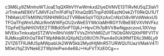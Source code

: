 c3M6Ly9ZMmhoWTJoaE1qQXRhV1YwWmkxd2IyeDVNVE13TlRvNU5qZ3laV1JrTmkwNE9XVTJMVFJsTm1FdFlqTXhaQzB5TnpFd09EazNOekZrT0RkQU1UTTNMakU0TkM0NU15NHlNRGs2TVRBek5qVT0jXzAxCnNzOi8vWVdWekxUSTFOaTFqWm1JNlJrRmtWWFpOU2xWeE5YWkVaMHRGY1VBeE9EVXVNVFkzTGpFeE5pNHlOVEE2T1RBd05nPT0j8J+HpvCfh7pBVV8wNgpzczovL1lXVnpMVEkxTmkxalptSTZWVmRhVVdWTVVsZHVhM0ZuYTNObGNVQXhPRFV1TVRJMkxqRXhOaTR4TWpNNk9UQXpNZz09I/Cfh7fwn4e0Uk9fMTEKc3M6Ly9ZV1Z6TFRJMU5pMWpabUk2WW5kb2MydHljMnR5TURWQU1UazVMakV4TlM0eU1qZ3VNekE2TWpVeiPwn4e68J+HuFVTXzE0Cg==